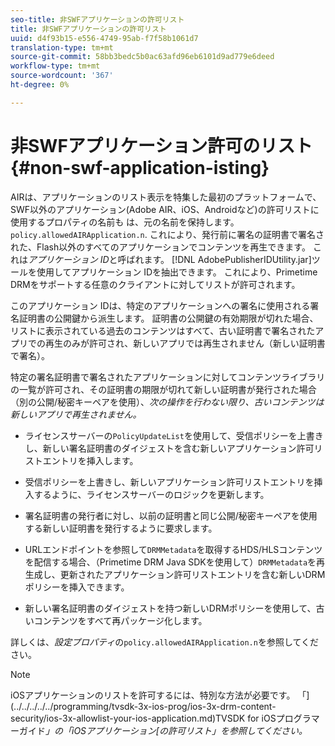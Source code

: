 ```yaml
---
seo-title: 非SWFアプリケーションの許可リスト
title: 非SWFアプリケーションの許可リスト
uuid: d4f93b15-e556-4749-95ab-f7f58b1061d7
translation-type: tm+mt
source-git-commit: 58bb3bedc5b0ac63afd96eb6101d9ad779e6deed
workflow-type: tm+mt
source-wordcount: '367'
ht-degree: 0%

---
```



# 非SWFアプリケーション許可のリスト{#non-swf-application-isting}

AIRは、アプリケーションのリスト表示を特集した最初のプラットフォームで、SWF以外のアプリケーション(Adobe AIR、iOS、Androidなど)の許可リストに使用するプロパティの名前も は、元の名前を保持します。`policy.allowedAIRApplication.n`. これにより、発行前に署名の証明書で署名された、Flash以外のすべてのアプリケーションでコンテンツを再生できます。 これは&#x200B;*アプリケーション ID*&#x200B;と呼ばれます。 [!DNL AdobePublisherIDUtility.jar]ツールを使用してアプリケーション IDを抽出できます。 これにより、Primetime DRMをサポートする任意のクライアントに対してリストが許可されます。

このアプリケーション IDは、特定のアプリケーションへの署名に使用される署名証明書の公開鍵から派生します。 証明書の公開鍵の有効期限が切れた場合、リストに表示されている過去のコンテンツはすべて、古い証明書で署名されたアプリでの再生のみが許可され、新しいアプリでは再生されません（新しい証明書で署名）。

特定の署名証明書で署名されたアプリケーションに対してコンテンツライブラリの一覧が許可され、その証明書の期限が切れて新しい証明書が発行された場合（別の公開/秘密キーペアを使用）、*次の操作を行わない限り、古いコンテンツは新しいアプリで再生されません。*

* ライセンスサーバーの`PolicyUpdateList`を使用して、受信ポリシーを上書きし、新しい署名証明書のダイジェストを含む新しいアプリケーション許可リストエントリを挿入します。
* 受信ポリシーを上書きし、新しいアプリケーション許可リストエントリを挿入するように、ライセンスサーバーのロジックを更新します。
* 署名証明書の発行者に対し、以前の証明書と同じ公開/秘密キーペアを使用する新しい証明書を発行するように要求します。
* URLエンドポイントを参照して`DRMMetadata`を取得するHDS/HLSコンテンツを配信する場合、（Primetime DRM Java SDKを使用して）`DRMMetadata`を再生成し、更新されたアプリケーション許可リストエントリを含む新しいDRMポリシーを挿入できます。

* 新しい署名証明書のダイジェストを持つ新しいDRMポリシーを使用して、古いコンテンツをすべて再パッケージ化します。

詳しくは、*設定プロパティ*&#x200B;の`policy.allowedAIRApplication.n`を参照してください。

>[!NOTE]
>
>iOSアプリケーションのリストを許可するには、特別な方法が必要です。 「](../../../../../programming/tvsdk-3x-ios-prog/ios-3x-drm-content-security/ios-3x-allowlist-your-ios-application.md)TVSDK for iOSプログラマーガイド&#x200B;*」の「iOSアプリケーション[の許可リスト」を参照してください。*
